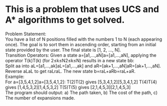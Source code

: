 # This is a problem that uses UCS and A* algorithms to get solved.
Problem Statement: 
<br>
You have a list of N positions filled with the numbers 1 to N (each appearing once). The goal is to sort them in ascending order, starting from an initial state provided by the user. The final state is [1, 2, ..., N].
<br>
Transition Operators: Given a state a=[a1,...,aN]a=[a1​,...,aN​], applying the operator T(k)T(k) (for 2≤k≤N2≤k≤N) results in a new state bb:
<br>
    Split aa into aL=[a1,...,ak]aL​=[a1​,...,ak​] and aR=[ak+1,...,aN]aR​=[ak+1​,...,aN​].
    Reverse aLaL​ to get raLraL​.
    The new state b=raL+aRb=raL​+aR​.
<br>
Example:
<br>
    For a=[3,5,4,1,2]a=[3,5,4,1,2]:
        T(2)T(2) gives [5,3,4,1,2][5,3,4,1,2]
        T(4)T(4) gives [1,4,5,3,2][1,4,5,3,2]
        T(5)T(5) gives [2,1,4,5,3][2,1,4,5,3]
<br>
The program should output: a) The path taken, b) The cost of the path, c) The number of expansions made.
